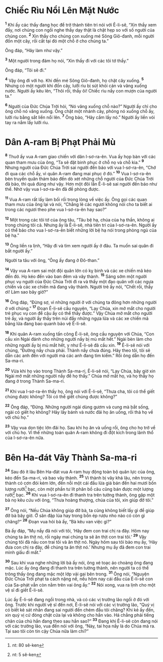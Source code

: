 # Chiếc Rìu Nổi Lên Mặt Nước

<sup><b>1</b></sup> Khi ấy các thầy đang học để trở thành tiên tri nói với Ê-li-sê, “Xin thầy xem đấy, nơi chúng con ngồi nghe thầy dạy thật là chật hẹp so với số người của chúng con. <sup><b>2</b></sup> Xin thầy cho chúng con xuống mé Sông Giô-đanh, mỗi người đốn một cây, rồi cất tại đó một chỗ ở cho chúng ta.”

Ông đáp, “Hãy làm như vậy.”

<sup><b>3</b></sup> Một người trong đám họ nói, “Xin thầy đi với các tôi tớ thầy.”

Ông đáp, “Tôi sẽ đi.”

<sup><b>4</b></sup> Vậy ông đi với họ. Khi đến mé Sông Giô-đanh, họ chặt cây xuống. <sup><b>5</b></sup> Nhưng có một người khi đốn cây, lưỡi rìu bị sút khỏi cán và văng xuống nước. Người ấy kêu lên, “Thôi rồi, thầy ôi! Chiếc rìu nầy con mượn của người ta.”

<sup><b>6</b></sup> Người của Ðức Chúa Trời hỏi, “Nó văng xuống chỗ nào?” Người ấy chỉ cho ông chỗ nó văng xuống. Ông chặt một nhánh cây, phóng nó xuống chỗ ấy, lưỡi rìu bằng sắt liền nổi lên. <sup><b>7</b></sup> Ông bảo, “Hãy cầm lấy nó.” Người ấy liền vói tay ra nắm lấy lưỡi rìu.

# Dân A-ram Bị Phạt Phải Mù

<sup><b>8</b></sup> Thuở ấy vua A-ram giao chiến với dân I-sơ-ra-ên. Vua ấy họp bàn với các quan tham mưu của ông, “Ta sẽ đặt binh phục ở chỗ nọ và chỗ kia.” <sup><b>9</b></sup> Nhưng người của Ðức Chúa Trời sai người đến báo với vua I-sơ-ra-ên, “Chớ đi qua các chỗ ấy, vì quân A-ram đang mai phục ở đó.” <sup><b>10</b></sup> Vua I-sơ-ra-ên bèn truyền quân thám báo đến dò xét những chỗ người của Ðức Chúa Trời đã bảo, thì quả đúng như vậy. Hơn một đôi lần Ê-li-sê sai người đến báo như thế. Nhờ vậy vua I-sơ-ra-ên đã đề phòng được.

<sup><b>11</b></sup> Vua A-ram rất lấy làm bối rối trong lòng về việc ấy. Ông gọi các quan tham mưu của ông lại và nói, “Chẳng lẽ các ngươi không nói cho ta biết ai trong các ngươi theo phe vua I-sơ-ra-ên hay sao?”

<sup><b>12</b></sup> Một trong các tôi tớ của ông tâu, “Tâu bệ hạ, chúa của hạ thần, không ai trong chúng tôi cả. Nhưng ấy là Ê-li-sê, nhà tiên tri của I-sơ-ra-ên. Người ấy có thể bảo cho vua I-sơ-ra-ên biết những lời bệ hạ nói trong phòng ngủ của bệ hạ.”

<sup><b>13</b></sup> Ông liền ra lịnh, “Hãy đi và tìm xem người ấy ở đâu. Ta muốn sai quân đi bắt người ấy.”

Người ta tâu với ông, “Ông ấy đang ở Ðô-than.”

<sup><b>14</b></sup> Vậy vua A-ram sai một đội quân lớn có kỵ binh và các xe chiến mã kéo đến đó. Họ kéo đến vào ban đêm và vây thành. <sup><b>15</b></sup> Sáng sớm một người phục vụ người của Ðức Chúa Trời đi ra và thấy một đạo quân với các ngựa chiến và các xe chiến mã đang vây thành. Người trẻ ấy nói, “Chết rồi, thầy ơi! Làm sao bây giờ?”

<sup><b>16</b></sup> Ông đáp, “Ðừng sợ, vì những người ở với chúng ta đông hơn những người ở với chúng.” <sup><b>17</b></sup> Ðoạn Ê-li-sê cầu nguyện, “Lạy Chúa, xin mở mắt cho người trẻ phục vụ con để cậu ấy có thể thấy được.” Vậy Chúa mở mắt cho người trẻ ấy, và người ấy thấy trên núi đầy những ngựa lửa và các xe chiến mã bằng lửa đang bao quanh bảo vệ Ê-li-sê.

<sup><b>18</b></sup> Khi quân A-ram xuống tấn công Ê-li-sê, ông cầu nguyện với Chúa, “Con cầu xin Ngài đánh cho những người nầy bị mù mắt hết.” Ngài bèn làm cho những người ấy bị mù mắt hết, y như Ê-li-sê đã cầu xin. <sup><b>19</b></sup> Ê-li-sê nói với chúng, “Ðường nầy chưa phải. Thành nầy chưa đúng. Hãy theo tôi, tôi sẽ dẫn các anh đến với người mà các anh đang tìm kiếm.” Rồi ông dẫn họ đến Sa-ma-ri.

<sup><b>20</b></sup> Vừa khi họ vào trong Thành Sa-ma-ri, Ê-li-sê nói, “Lạy Chúa, bây giờ xin Ngài mở mắt những người nầy để họ thấy.” Chúa mở mắt họ, và họ thấy họ đang ở trong Thành Sa-ma-ri.

<sup><b>21</b></sup> Khi vua I-sơ-ra-ên thấy họ, ông nói với Ê-li-sê, “Thưa cha, tôi có thể giết chúng được không? Tôi có thể giết chúng được không?”

<sup><b>22</b></sup> Ông đáp, “Ðừng. Những người ngài dùng gươm và cung mà bắt sống, ngài có giết họ không? Hãy lấy bánh và nước đãi họ ăn uống, rồi thả họ về với chủ họ.”

<sup><b>23</b></sup> Vậy vua dọn tiệc lớn đãi họ. Sau khi họ ăn và uống rồi, ông cho họ trở về với chủ họ. Vì thế những toán quân A-ram không đi đột kích trong lãnh thổ của I-sơ-ra-ên nữa.

# Bên Ha-đát Vây Thành Sa-ma-ri

<sup><b>24</b></sup> Sau đó ít lâu Bên Ha-đát vua A-ram huy động toàn bộ quân lực của ông, kéo đến Sa-ma-ri, và bao vây thành. <sup><b>25</b></sup> Vì thành bị vây khá lâu, nên trong thành có cơn đói kém lớn, đến nỗi một cái đầu lừa giá bán đến hai mươi bốn lượng rưỡi[^1-d9cefd64-c263-4bdf-b7c9-3a3477d777cc] bạc, còn một phần tư lít phân bồ câu cũng bán được một lượng rưỡi[^2-d9cefd64-c263-4bdf-b7c9-3a3477d777cc] bạc. <sup><b>26</b></sup> Khi vua I-sơ-ra-ên đi thanh tra trên tường thành, ông gặp một bà nọ kêu cứu với ông, “Thưa hoàng thượng, chúa của tôi, xin giúp đỡ tôi.”

<sup><b>27</b></sup> Ông nói, “Nếu Chúa không giúp đỡ bà, ta cũng không biết lấy gì để giúp đỡ bà bây giờ. Ở sân đập lúa hay trong bồn ép rượu nho nào có còn gì chăng?” <sup><b>28</b></sup> Ðoạn vua hỏi bà ấy, “Bà kêu van việc gì?”

Bà ấy đáp, “Mụ nầy đã nói với tôi, ‘Hãy đem con trai chị ra đây. Hôm nay chúng ta ăn thịt nó, rồi ngày mai chúng ta sẽ ăn thịt con trai tôi.’ <sup><b>29</b></sup> Vậy chúng tôi đã nấu con trai tôi và ăn thịt nó. Ngày hôm sau tôi bảo mụ ấy, ‘Hãy đưa con chị ra đây, để chúng ta ăn thịt nó.’ Nhưng mụ ấy đã đem con trai mình giấu đi mất.”

<sup><b>30</b></sup> Sau khi vua nghe những lời bà ấy nói, ông xé toạc áo choàng ông đang mặc. Lúc ấy ông đang đi thanh tra trên tường thành, nên người ta có thể trông thấy ông đang mặc một lớp vải gai bên trong. <sup><b>31</b></sup> Ông nói, “Nguyện Ðức Chúa Trời phạt ta cách nặng nề, nếu hôm nay cái đầu của Ê-li-sê con của Sa-phát vẫn còn nằm trên vai ông ấy.” <sup><b>32</b></sup> Nói xong, vua ra lịnh cho một vệ sĩ đi giết Ê-li-sê.

Lúc ấy Ê-li-sê đang ngồi trong nhà, và có các vị trưởng lão ngồi ở đó với ông. Trước khi người vệ sĩ đến nơi, Ê-li-sê nói với các vị trưởng lão, “Quý vị có biết kẻ sát nhân đang sai người đến chém đầu tôi chăng? Khi kẻ ấy đến, xin quý vị cứ đóng chặt cửa lại và không cho hắn vào. Há chẳng phải tiếng chân của chủ hắn đang theo sau hắn sao?” <sup><b>33</b></sup> Ðang khi Ê-li-sê còn đang nói với các trưởng lão, vua đến nói với ông, “Này, tai họa nầy là do Chúa mà ra. Tại sao tôi còn tin cậy Chúa nữa làm chi?”

[^1-d9cefd64-c263-4bdf-b7c9-3a3477d777cc]: nt: 80 sê-ken

[^2-d9cefd64-c263-4bdf-b7c9-3a3477d777cc]: nt: 5 sê-ken
